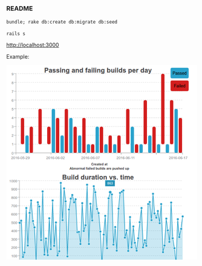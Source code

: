 ### README

`bundle; rake db:create db:migrate db:seed`

`rails s`

[http://localhost:3000](http://localhost:3000)

Example:

![alt tag](https://github.com/SergiyYarinovskiy/cyber-craft/blob/master/public/images/example.png?raw=true)
